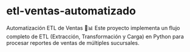 # etl-ventas-automatizado
 Automatización ETL de Ventas 🧹📊  Este proyecto implementa un flujo completo de ETL (Extracción, Transformación y Carga) en Python para procesar reportes de ventas de múltiples sucursales.
